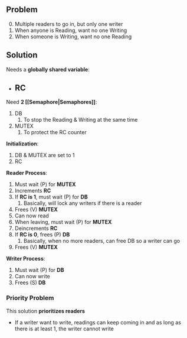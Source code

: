 ## Problem
0. Multiple readers to go in, but only one writer
1. When anyone is Reading, want no one Writing
2. When someone is Writing, want no one Reading


## Solution
Needs a **globally shared variable**:
- RC
	- 

Need **2 [[Semaphore|Semaphores]]**:
1. DB
	1. To stop the Reading & Writing at the same time
2. MUTEX
	1. To protect the RC counter

**Initialization**:
1. DB & MUTEX are set to 1
2. RC 

**Reader Process**:
1. Must wait (P) for **MUTEX**
2. Increments **RC**
3. If **RC is 1**, must wait (P) for **DB**
	1. Basically, will lock any writers if there is a reader
4. Frees (V) **MUTEX**
5. Can now read
6. When leaving, must wait (P) for **MUTEX**
7. Deincrements **RC**
8. If **RC is 0**, frees (P) **DB**
	1. Basically, when no more readers, can free DB so a writer can go
9. Frees (V) **MUTEX**

**Writer Process**:
1. Must wait (P) for **DB**
2. Can now write
3. Frees (S) **DB**

### Priority Problem
This solution **prioritizes readers**
- If a writer want to write, readings can keep coming in and as long as there is at least 1, the writer cannot write
